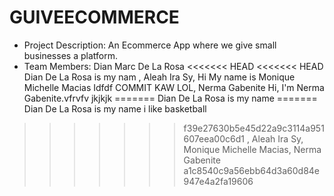 # GUIVEECOMMERCE
- Project Description: An Ecommerce App where we give small businesses a platform.
- Team Members: Dian Marc De La Rosa
<<<<<<< HEAD
<<<<<<< HEAD
Dian De La Rosa is my nam
, Aleah Ira Sy, Hi My name is Monique Michelle Macias Idfdf COMMIT KAW LOL, Nerma Gabenite
Hi, I'm Nerma Gabenite.vfrvfv jkjkjk
=======
Dian De La Rosa is my name
=======
Dian De La Rosa is my name i like basketball
>>>>>>> f39e27630b5e45d22a9c3114a951607eea00c6d1
, Aleah Ira Sy, Monique Michelle Macias, Nerma Gabenite
>>>>>>> a1c8540c9a56ebb64d3a60d84e947e4a2fa19606
